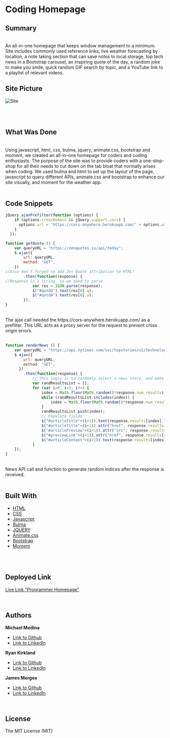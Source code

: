 # Coding Homepage

## Summary

<br>
An all-in-one homepage that keeps window management to a minimum. Site includes commonly used reference links, live weather forecasting by location, a note taking section that can save notes to local storage, top tech news in a Bootstrap carousel, an inspiring quote of the day, a random joke to make you smile, quick random GIF search by topic, and a YouTube link to a playlist of relevant videos.
<br>

## Site Picture

![Site](https://github.com/michaelanthonyyy/project_one/blob/main/Assets/Images/screenshot.png)

<br>
<br>

## What Was Done

<br>
Using javascript, html, css, bulma, jquery, animate.css, bootstrap and moment, we created an all-in-one homepage for coders and coding enthusiasts. The purpose
 of the site was to provide coders with a one-stop-shop for all their needs to cut down on the tab bloat that normally arises when coding. We used bulma and html to set up the layout of the page, javascript to query different APIs, animate.css and bootstrap to enhance our site visually, and moment for the weather app.
<br>
<br>

## Code Snippets
```javascript
jQuery.ajaxPrefilter(function (options) {
    if (options.crossDomain && jQuery.support.cors) {
      options.url = 'https://cors-anywhere.herokuapp.com/' + options.url;
    }
  });

function getQuote () {
    var queryURL = "https://zenquotes.io/api/today";
    $.ajax({
        url: queryURL,
        method: "GET",
    })
//Also don't forget to add Zen Quote attribution to HTML!
        .then(function(response) {
//Response is a string, so we need to parse
            var res = JSON.parse(response);
            $("#qotdQ").text(res[0].q);
            $("#qotdA").text(res[0].a);
        });
}
```
<br>
The ajax call needed the https://cors-anywhere.herokuapp.com/  as a prefilter. This URL acts as a proxy server for the request to prevent cross origin errors.
<br>
<br>

```javascript
function renderNews () {
    var queryURL = "https://api.nytimes.com/svc/topstories/v2/technology.json?api-key=rBdT9Ta3VCBY52rY43X4LfdNrg58vknE";
    $.ajax({
        url: queryURL,
        method: "GET",
      })
        .then(function(response) {
            // This logic is to randomly select a news story, and make sure it hasn't been selected already.
            var randResultsList = [];
            for (var i=0; i<3; i++) {
                index = Math.floor(Math.random()*response.num_results);
                while (randResultsList.includes(index)) {
                    index = Math.floor(Math.random()*response.num_results);
                }
                randResultsList.push(index);
                // Populate fields
                $("#articleTitle"+(i+1)).text(response.results[index].title);
                $("#articleTitle"+(i+1)).attr("href", response.results[index].url);
                $("#articlePreview"+(i+1)).attr("src", response.results[index].multimedia[0].url);
                $("#previewLink"+(i+1)).attr("href", response.results[index].multimedia[0].url);
                $("#articleContent"+(i+1)).text(response.results[index].abstract);
            }    
    });
}
```
<br>
News API call and function to generate random indices after the response is received.
<br>
<br>

## Built With

* [HTML](https://developer.mozilla.org/en-US/docs/Web/HTML)
* [CSS](https://developer.mozilla.org/en-US/docs/Web/CSS)
* [Javascript](https://developer.mozilla.org/en-US/docs/Web/JavaScript)
* [Bulma](https://bulma.io/)
* [JQUERY](https://https://jquery.com/)
* [Animate.css](https://animate.style/)
* [Bootstrap](https://getbootstrap.com)
* [Moment](https://momentjs.com/docs/)

<br>
<br>

## Deployed Link

[Live Link "Programmer Homepage"](https://michaelanthonyyy.github.io/project_one/)

<br>

## Authors

**Michael Medina** 
- [Link to Github](https://github.com/michaelanthonyyy)
- [Link to LinkedIn](www.linkedin.com/in/michaelanthonyy)

**Ryan Kirkland** 
- [Link to Github](https://github.com/RyanKirkland86)
- [Link to LinkedIn](https://www.linkedin.com/in/ryan-kirkland-619942200/)

**James Merges** 
- [Link to Github](https://github.com/jmerges)
- [Link to LinkedIn](https://www.linkedin.com/in/james-merges-b938401b7/)

<br>

## License
The MIT License (MIT)